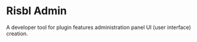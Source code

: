 # Risbl Admin
A developer tool for plugin features administration panel UI (user interface) creation.
